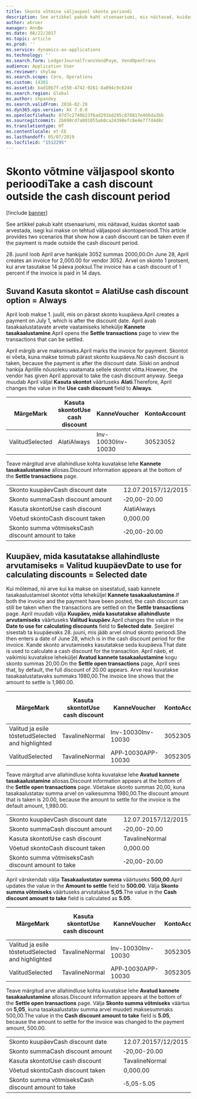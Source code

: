 ```yaml
---
title: Skonto võtmine väljaspool skonto perioodi
description: See artikkel pakub kaht stsenaariumi, mis näitavad, kuidas skontot saab arvestada, isegi kui makse on tehtud väljaspool skontoperioodi.
author: abruer
manager: AnnBe
ms.date: 08/22/2017
ms.topic: article
ms.prod: ''
ms.service: dynamics-ax-applications
ms.technology: ''
ms.search.form: LedgerJournalTransVendPaym, VendOpenTrans
audience: Application User
ms.reviewer: shylaw
ms.search.scope: Core, Operations
ms.custom: 14301
ms.assetid: bad10b7f-e550-4742-9261-8a094c9c624d
ms.search.region: Global
ms.author: shpandey
ms.search.validFrom: 2016-02-28
ms.dyn365.ops.version: AX 7.0.0
ms.openlocfilehash: 07d7c2740b23f6ad291bd295c878817e466da3bb
ms.sourcegitcommit: 2b890cd7a801055ab0ca24398efc8e4e777d4d8c
ms.translationtype: HT
ms.contentlocale: et-EE
ms.lasthandoff: 05/07/2019
ms.locfileid: "1512295"
---
```

# <a name="take-a-cash-discount-outside-the-cash-discount-period"></a><span data-ttu-id="ea684-103">Skonto võtmine väljaspool skonto perioodi</span><span class="sxs-lookup"><span data-stu-id="ea684-103">Take a cash discount outside the cash discount period</span></span>

[!include [banner](../includes/banner.md)]

<span data-ttu-id="ea684-104">See artikkel pakub kaht stsenaariumi, mis näitavad, kuidas skontot saab arvestada, isegi kui makse on tehtud väljaspool skontoperioodi.</span><span class="sxs-lookup"><span data-stu-id="ea684-104">This article provides two scenarios that show how a cash discount can be taken even if the payment is made outside the cash discount period.</span></span>

<span data-ttu-id="ea684-105">28. juunil loob April arve hankijale 3052 summas 2000,00.</span><span class="sxs-lookup"><span data-stu-id="ea684-105">On June 28, April creates an invoice for 2,000.00 for vendor 3052.</span></span> <span data-ttu-id="ea684-106">Arvel on skonto 1 protsent, kui arve tasutakse 14 päeva jooksul.</span><span class="sxs-lookup"><span data-stu-id="ea684-106">The invoice has a cash discount of 1 percent if the invoice is paid in 14 days.</span></span>

## <a name="use-cash-discount-option--always"></a><span data-ttu-id="ea684-107">Suvand Kasuta skontot = Alati</span><span class="sxs-lookup"><span data-stu-id="ea684-107">Use cash discount option = Always</span></span>
<span data-ttu-id="ea684-108">April loob makse 1. juulil, mis on pärast skonto kuupäeva.</span><span class="sxs-lookup"><span data-stu-id="ea684-108">April creates a payment on July 1, which is after the discount date.</span></span> <span data-ttu-id="ea684-109">April avab tasakaalustatavate arvete vaatamiseks lehekülje **Kannete tasakaalustamine**.</span><span class="sxs-lookup"><span data-stu-id="ea684-109">April opens the **Settle transactions** page to view the transactions that can be settled.</span></span> 

<span data-ttu-id="ea684-110">April märgib arve maksmiseks.</span><span class="sxs-lookup"><span data-stu-id="ea684-110">April marks the invoice for payment.</span></span> <span data-ttu-id="ea684-111">Skontot ei võeta, kuna makse toimub pärast skonto kuupäeva.</span><span class="sxs-lookup"><span data-stu-id="ea684-111">No cash discount is taken, because the payment is after the discount date.</span></span> <span data-ttu-id="ea684-112">Siiski on andnud hankija Aprilile nõusoleku vaatamata sellele skontot võtta.</span><span class="sxs-lookup"><span data-stu-id="ea684-112">However, the vendor has given April approval to take the cash discount anyway.</span></span> <span data-ttu-id="ea684-113">Seega muudab April väljal **Kasuta skontot** väärtuseks **Alati**.</span><span class="sxs-lookup"><span data-stu-id="ea684-113">Therefore, April changes the value in the **Use cash discount** field to **Always**.</span></span>

| <span data-ttu-id="ea684-114">Märge</span><span class="sxs-lookup"><span data-stu-id="ea684-114">Mark</span></span>     | <span data-ttu-id="ea684-115">Kasuta skontot</span><span class="sxs-lookup"><span data-stu-id="ea684-115">Use cash discount</span></span> | <span data-ttu-id="ea684-116">Kanne</span><span class="sxs-lookup"><span data-stu-id="ea684-116">Voucher</span></span>   | <span data-ttu-id="ea684-117">Konto</span><span class="sxs-lookup"><span data-stu-id="ea684-117">Account</span></span> | <span data-ttu-id="ea684-118">Skonto kuupäev</span><span class="sxs-lookup"><span data-stu-id="ea684-118">Cash discount date</span></span> | <span data-ttu-id="ea684-119">Tähtaeg</span><span class="sxs-lookup"><span data-stu-id="ea684-119">Due date</span></span>  | <span data-ttu-id="ea684-120">Arve</span><span class="sxs-lookup"><span data-stu-id="ea684-120">Invoice</span></span> | <span data-ttu-id="ea684-121">Summa kandevaluutas</span><span class="sxs-lookup"><span data-stu-id="ea684-121">Amount in transaction currency</span></span> | <span data-ttu-id="ea684-122">Valuuta</span><span class="sxs-lookup"><span data-stu-id="ea684-122">Currency</span></span> | <span data-ttu-id="ea684-123">Tasakaalustatav summa</span><span class="sxs-lookup"><span data-stu-id="ea684-123">Amount to settle</span></span> |
|----------|-------------------|-----------|---------|--------------------|-----------|---------|--------------------------------|----------|------------------|
| <span data-ttu-id="ea684-124">Valitud</span><span class="sxs-lookup"><span data-stu-id="ea684-124">Selected</span></span> | <span data-ttu-id="ea684-125">Alati</span><span class="sxs-lookup"><span data-stu-id="ea684-125">Always</span></span>            | <span data-ttu-id="ea684-126">Inv-10030</span><span class="sxs-lookup"><span data-stu-id="ea684-126">Inv-10030</span></span> | <span data-ttu-id="ea684-127">3052</span><span class="sxs-lookup"><span data-stu-id="ea684-127">3052</span></span>    | <span data-ttu-id="ea684-128">28.06.2015</span><span class="sxs-lookup"><span data-stu-id="ea684-128">6/28/2015</span></span>          | <span data-ttu-id="ea684-129">12.07.2015</span><span class="sxs-lookup"><span data-stu-id="ea684-129">7/12/2015</span></span> | <span data-ttu-id="ea684-130">10030</span><span class="sxs-lookup"><span data-stu-id="ea684-130">10030</span></span>   | <span data-ttu-id="ea684-131">‑2000,00</span><span class="sxs-lookup"><span data-stu-id="ea684-131">-2,000.00</span></span>                      | <span data-ttu-id="ea684-132">USA dollar</span><span class="sxs-lookup"><span data-stu-id="ea684-132">USD</span></span>      | <span data-ttu-id="ea684-133">‑1980,00</span><span class="sxs-lookup"><span data-stu-id="ea684-133">-1,980.00</span></span>        |

<span data-ttu-id="ea684-134">Teave märgitud arve allahindluse kohta kuvatakse lehe **Kannete tasakaalustamine** allosas.</span><span class="sxs-lookup"><span data-stu-id="ea684-134">Discount information appears at the bottom of the **Settle transactions** page.</span></span>

|                              |           |
|------------------------------|-----------|
| <span data-ttu-id="ea684-135">Skonto kuupäev</span><span class="sxs-lookup"><span data-stu-id="ea684-135">Cash discount date</span></span>           | <span data-ttu-id="ea684-136">12.07.2015</span><span class="sxs-lookup"><span data-stu-id="ea684-136">7/12/2015</span></span> |
| <span data-ttu-id="ea684-137">Skonto summa</span><span class="sxs-lookup"><span data-stu-id="ea684-137">Cash discount amount</span></span>         | <span data-ttu-id="ea684-138">‑20,00</span><span class="sxs-lookup"><span data-stu-id="ea684-138">-20.00</span></span>    |
| <span data-ttu-id="ea684-139">Kasuta skontot</span><span class="sxs-lookup"><span data-stu-id="ea684-139">Use cash discount</span></span>            | <span data-ttu-id="ea684-140">Alati</span><span class="sxs-lookup"><span data-stu-id="ea684-140">Always</span></span>    |
| <span data-ttu-id="ea684-141">Võetud skonto</span><span class="sxs-lookup"><span data-stu-id="ea684-141">Cash discount taken</span></span>          | <span data-ttu-id="ea684-142">0,00</span><span class="sxs-lookup"><span data-stu-id="ea684-142">0.00</span></span>      |
| <span data-ttu-id="ea684-143">Skonto summa võtmiseks</span><span class="sxs-lookup"><span data-stu-id="ea684-143">Cash discount amount to take</span></span> | <span data-ttu-id="ea684-144">‑20,00</span><span class="sxs-lookup"><span data-stu-id="ea684-144">-20.00</span></span>    |

## <a name="date-to-use-for-calculating-discounts--selected-date"></a><span data-ttu-id="ea684-145">Kuupäev, mida kasutatakse allahindluste arvutamiseks = Valitud kuupäev</span><span class="sxs-lookup"><span data-stu-id="ea684-145">Date to use for calculating discounts = Selected date</span></span>
<span data-ttu-id="ea684-146">Kui mõlemad, nii arve kui ka makse on sisestatud, saab kannete tasakaalustamisel skontot võtta leheküljel **Kannete tasakaalustamine**.</span><span class="sxs-lookup"><span data-stu-id="ea684-146">If both the invoice and the payment have been posted, the cash discount can still be taken when the transactions are settled on the **Settle transactions** page.</span></span> <span data-ttu-id="ea684-147">April muudab välja **Kuupäev, mida kasutatakse allahindluste arvutamiseks** väärtuseks **Valitud kuupäev**.</span><span class="sxs-lookup"><span data-stu-id="ea684-147">April changes the value in the **Date to use for calculating discounts** field to **Selected date**.</span></span> <span data-ttu-id="ea684-148">Seejärel sisestab ta kuupäevaks 28. juuni, mis jääb arvel olnud skonto perioodi.</span><span class="sxs-lookup"><span data-stu-id="ea684-148">She then enters a date of June 28, which is in the cash discount period for the invoice.</span></span> <span data-ttu-id="ea684-149">Kande skonto arvutamiseks kasutatakse seda kuupäeva.</span><span class="sxs-lookup"><span data-stu-id="ea684-149">That date is used to calculate a cash discount for the transaction.</span></span> <span data-ttu-id="ea684-150">April näeb, et vaikimisi kuvatakse leheküljel **Avatud kannete tasakaalustamine** kogu skonto summas 20,00.</span><span class="sxs-lookup"><span data-stu-id="ea684-150">On the **Settle open transactions** page, April sees that, by default, the full discount of 20.00 appears.</span></span> <span data-ttu-id="ea684-151">Arve real kuvatakse tasakaalustatavaks summaks 1980,00.</span><span class="sxs-lookup"><span data-stu-id="ea684-151">The invoice line shows that the amount to settle is 1,980.00.</span></span>

| <span data-ttu-id="ea684-152">Märge</span><span class="sxs-lookup"><span data-stu-id="ea684-152">Mark</span></span>                     | <span data-ttu-id="ea684-153">Kasuta skontot</span><span class="sxs-lookup"><span data-stu-id="ea684-153">Use cash discount</span></span> | <span data-ttu-id="ea684-154">Kanne</span><span class="sxs-lookup"><span data-stu-id="ea684-154">Voucher</span></span>   | <span data-ttu-id="ea684-155">Konto</span><span class="sxs-lookup"><span data-stu-id="ea684-155">Account</span></span> | <span data-ttu-id="ea684-156">Skonto kuupäev</span><span class="sxs-lookup"><span data-stu-id="ea684-156">Cash discount date</span></span> | <span data-ttu-id="ea684-157">Tähtaeg</span><span class="sxs-lookup"><span data-stu-id="ea684-157">Due date</span></span>  | <span data-ttu-id="ea684-158">Arve</span><span class="sxs-lookup"><span data-stu-id="ea684-158">Invoice</span></span> | <span data-ttu-id="ea684-159">Summa kandevaluutas</span><span class="sxs-lookup"><span data-stu-id="ea684-159">Amount in transaction currency</span></span> | <span data-ttu-id="ea684-160">Valuuta</span><span class="sxs-lookup"><span data-stu-id="ea684-160">Currency</span></span> | <span data-ttu-id="ea684-161">Tasakaalustatav summa</span><span class="sxs-lookup"><span data-stu-id="ea684-161">Amount to settle</span></span> |
|--------------------------|-------------------|-----------|---------|--------------------|-----------|---------|--------------------------------|----------|------------------|
| <span data-ttu-id="ea684-162">Valitud ja esile tõstetud</span><span class="sxs-lookup"><span data-stu-id="ea684-162">Selected and highlighted</span></span> | <span data-ttu-id="ea684-163">Tavaline</span><span class="sxs-lookup"><span data-stu-id="ea684-163">Normal</span></span>            | <span data-ttu-id="ea684-164">Inv-10030</span><span class="sxs-lookup"><span data-stu-id="ea684-164">Inv-10030</span></span> | <span data-ttu-id="ea684-165">3052</span><span class="sxs-lookup"><span data-stu-id="ea684-165">3052</span></span>    | <span data-ttu-id="ea684-166">28.06.2015</span><span class="sxs-lookup"><span data-stu-id="ea684-166">6/28/2015</span></span>          | <span data-ttu-id="ea684-167">12.07.2015</span><span class="sxs-lookup"><span data-stu-id="ea684-167">7/12/2015</span></span> | <span data-ttu-id="ea684-168">10030</span><span class="sxs-lookup"><span data-stu-id="ea684-168">10030</span></span>   | <span data-ttu-id="ea684-169">‑2000,00</span><span class="sxs-lookup"><span data-stu-id="ea684-169">-2,000.00</span></span>                      | <span data-ttu-id="ea684-170">USA dollar</span><span class="sxs-lookup"><span data-stu-id="ea684-170">USD</span></span>      | <span data-ttu-id="ea684-171">‑1980,00</span><span class="sxs-lookup"><span data-stu-id="ea684-171">-1,980.00</span></span>        |
| <span data-ttu-id="ea684-172">Valitud</span><span class="sxs-lookup"><span data-stu-id="ea684-172">Selected</span></span>                 | <span data-ttu-id="ea684-173">Tavaline</span><span class="sxs-lookup"><span data-stu-id="ea684-173">Normal</span></span>            | <span data-ttu-id="ea684-174">APP‑10030</span><span class="sxs-lookup"><span data-stu-id="ea684-174">APP-10030</span></span> | <span data-ttu-id="ea684-175">3052</span><span class="sxs-lookup"><span data-stu-id="ea684-175">3052</span></span>    | <span data-ttu-id="ea684-176">15.07.2015</span><span class="sxs-lookup"><span data-stu-id="ea684-176">7/15/2015</span></span>          | <span data-ttu-id="ea684-177">15.07.2015</span><span class="sxs-lookup"><span data-stu-id="ea684-177">7/15/2015</span></span> |         | <span data-ttu-id="ea684-178">500,00</span><span class="sxs-lookup"><span data-stu-id="ea684-178">500.00</span></span>                         | <span data-ttu-id="ea684-179">USA dollar</span><span class="sxs-lookup"><span data-stu-id="ea684-179">USD</span></span>      | <span data-ttu-id="ea684-180">500,00</span><span class="sxs-lookup"><span data-stu-id="ea684-180">500.00</span></span>           |

<span data-ttu-id="ea684-181">Teave märgitud arve allahindluse kohta kuvatakse lehe **Avatud kannete tasakaalustamine** allosas.</span><span class="sxs-lookup"><span data-stu-id="ea684-181">Discount information appears at the bottom of the **Settle open transactions** page.</span></span> <span data-ttu-id="ea684-182">Võetakse skonto summas 20,00, kuna tasakaalustatav summa arvel on vaikesumma 1980,00.</span><span class="sxs-lookup"><span data-stu-id="ea684-182">The discount amount that is taken is 20.00, because the amount to settle for the invoice is the default amount, 1,980.00.</span></span>

|                              |           |
|------------------------------|-----------|
| <span data-ttu-id="ea684-183">Skonto kuupäev</span><span class="sxs-lookup"><span data-stu-id="ea684-183">Cash discount date</span></span>           | <span data-ttu-id="ea684-184">12.07.2015</span><span class="sxs-lookup"><span data-stu-id="ea684-184">7/12/2015</span></span> |
| <span data-ttu-id="ea684-185">Skonto summa</span><span class="sxs-lookup"><span data-stu-id="ea684-185">Cash discount amount</span></span>         | <span data-ttu-id="ea684-186">‑20,00</span><span class="sxs-lookup"><span data-stu-id="ea684-186">-20.00</span></span>    |
| <span data-ttu-id="ea684-187">Kasuta skontot</span><span class="sxs-lookup"><span data-stu-id="ea684-187">Use cash discount</span></span>            | <span data-ttu-id="ea684-188">Tavaline</span><span class="sxs-lookup"><span data-stu-id="ea684-188">Normal</span></span>    |
| <span data-ttu-id="ea684-189">Võetud skonto</span><span class="sxs-lookup"><span data-stu-id="ea684-189">Cash discount taken</span></span>          | <span data-ttu-id="ea684-190">0,00</span><span class="sxs-lookup"><span data-stu-id="ea684-190">0.00</span></span>      |
| <span data-ttu-id="ea684-191">Skonto summa võtmiseks</span><span class="sxs-lookup"><span data-stu-id="ea684-191">Cash discount amount to take</span></span> | <span data-ttu-id="ea684-192">‑20,00</span><span class="sxs-lookup"><span data-stu-id="ea684-192">-20.00</span></span>    |

<span data-ttu-id="ea684-193">April värskendab välja **Tasakaalustatav summa** väärtuseks **500,00**.</span><span class="sxs-lookup"><span data-stu-id="ea684-193">April updates the value in the **Amount to settle** field to **500.00**.</span></span> <span data-ttu-id="ea684-194">Välja **Skonto summa võtmiseks** väärtuseks arvutatakse **5,05**.</span><span class="sxs-lookup"><span data-stu-id="ea684-194">The value in the **Cash discount amount to take** field is calculated as **5.05**.</span></span>

| <span data-ttu-id="ea684-195">Märge</span><span class="sxs-lookup"><span data-stu-id="ea684-195">Mark</span></span>                     | <span data-ttu-id="ea684-196">Kasuta skontot</span><span class="sxs-lookup"><span data-stu-id="ea684-196">Use cash discount</span></span> | <span data-ttu-id="ea684-197">Kanne</span><span class="sxs-lookup"><span data-stu-id="ea684-197">Voucher</span></span>   | <span data-ttu-id="ea684-198">Konto</span><span class="sxs-lookup"><span data-stu-id="ea684-198">Account</span></span> | <span data-ttu-id="ea684-199">Kuupäev</span><span class="sxs-lookup"><span data-stu-id="ea684-199">Date</span></span>      | <span data-ttu-id="ea684-200">Tähtaeg</span><span class="sxs-lookup"><span data-stu-id="ea684-200">Due date</span></span>  | <span data-ttu-id="ea684-201">Arve</span><span class="sxs-lookup"><span data-stu-id="ea684-201">Invoice</span></span> | <span data-ttu-id="ea684-202">Summa kandevaluutas</span><span class="sxs-lookup"><span data-stu-id="ea684-202">Amount in transaction currency</span></span> | <span data-ttu-id="ea684-203">Valuuta</span><span class="sxs-lookup"><span data-stu-id="ea684-203">Currency</span></span> | <span data-ttu-id="ea684-204">Tasakaalustatav summa</span><span class="sxs-lookup"><span data-stu-id="ea684-204">Amount to settle</span></span> |
|--------------------------|-------------------|-----------|---------|-----------|-----------|---------|--------------------------------|----------|------------------|
| <span data-ttu-id="ea684-205">Valitud ja esile tõstetud</span><span class="sxs-lookup"><span data-stu-id="ea684-205">Selected and highlighted</span></span> | <span data-ttu-id="ea684-206">Tavaline</span><span class="sxs-lookup"><span data-stu-id="ea684-206">Normal</span></span>            | <span data-ttu-id="ea684-207">Inv-10030</span><span class="sxs-lookup"><span data-stu-id="ea684-207">Inv-10030</span></span> | <span data-ttu-id="ea684-208">3052</span><span class="sxs-lookup"><span data-stu-id="ea684-208">3052</span></span>    | <span data-ttu-id="ea684-209">28.06.2015</span><span class="sxs-lookup"><span data-stu-id="ea684-209">6/28/2015</span></span> | <span data-ttu-id="ea684-210">12.07.2015</span><span class="sxs-lookup"><span data-stu-id="ea684-210">7/12/2015</span></span> | <span data-ttu-id="ea684-211">10030</span><span class="sxs-lookup"><span data-stu-id="ea684-211">10030</span></span>   | <span data-ttu-id="ea684-212">2000,00</span><span class="sxs-lookup"><span data-stu-id="ea684-212">2,000.00</span></span>                       | <span data-ttu-id="ea684-213">USA dollar</span><span class="sxs-lookup"><span data-stu-id="ea684-213">USD</span></span>      | <span data-ttu-id="ea684-214">‑500,00</span><span class="sxs-lookup"><span data-stu-id="ea684-214">-500.00</span></span>          |
| <span data-ttu-id="ea684-215">Valitud</span><span class="sxs-lookup"><span data-stu-id="ea684-215">Selected</span></span>                 | <span data-ttu-id="ea684-216">Tavaline</span><span class="sxs-lookup"><span data-stu-id="ea684-216">Normal</span></span>            | <span data-ttu-id="ea684-217">APP‑10030</span><span class="sxs-lookup"><span data-stu-id="ea684-217">APP-10030</span></span> | <span data-ttu-id="ea684-218">3052</span><span class="sxs-lookup"><span data-stu-id="ea684-218">3052</span></span>    | <span data-ttu-id="ea684-219">15.07.2015</span><span class="sxs-lookup"><span data-stu-id="ea684-219">7/15/2015</span></span> | <span data-ttu-id="ea684-220">15.07.2015</span><span class="sxs-lookup"><span data-stu-id="ea684-220">7/15/2015</span></span> |         | <span data-ttu-id="ea684-221">500,00</span><span class="sxs-lookup"><span data-stu-id="ea684-221">500.00</span></span>                         | <span data-ttu-id="ea684-222">USA dollar</span><span class="sxs-lookup"><span data-stu-id="ea684-222">USD</span></span>      | <span data-ttu-id="ea684-223">500,00</span><span class="sxs-lookup"><span data-stu-id="ea684-223">500.00</span></span>           |

<span data-ttu-id="ea684-224">Teave märgitud arve allahindluse kohta kuvatakse lehe **Avatud kannete tasakaalustamine** allosas.</span><span class="sxs-lookup"><span data-stu-id="ea684-224">Discount information appears at the bottom of the **Settle open transactions** page.</span></span> <span data-ttu-id="ea684-225">Välja **Skonto summa võtmiseks** väärtus on **5,05**, kuna tasakaalustatav summa arvel muudeti maksesummaks 500,00.</span><span class="sxs-lookup"><span data-stu-id="ea684-225">The value in the **Cash discount amount to take** field is **5.05**, because the amount to settle for the invoice was changed to the payment amount, 500.00.</span></span>

|                              |           |
|------------------------------|-----------|
| <span data-ttu-id="ea684-226">Skonto kuupäev</span><span class="sxs-lookup"><span data-stu-id="ea684-226">Cash discount date</span></span>           | <span data-ttu-id="ea684-227">12.07.2015</span><span class="sxs-lookup"><span data-stu-id="ea684-227">7/12/2015</span></span> |
| <span data-ttu-id="ea684-228">Skonto summa</span><span class="sxs-lookup"><span data-stu-id="ea684-228">Cash discount amount</span></span>         | <span data-ttu-id="ea684-229">‑20,00</span><span class="sxs-lookup"><span data-stu-id="ea684-229">-20.00</span></span>    |
| <span data-ttu-id="ea684-230">Kasuta skontot</span><span class="sxs-lookup"><span data-stu-id="ea684-230">Use cash discount</span></span>            | <span data-ttu-id="ea684-231">Tavaline</span><span class="sxs-lookup"><span data-stu-id="ea684-231">Normal</span></span>    |
| <span data-ttu-id="ea684-232">Võetud skonto</span><span class="sxs-lookup"><span data-stu-id="ea684-232">Cash discount taken</span></span>          | <span data-ttu-id="ea684-233">0,00</span><span class="sxs-lookup"><span data-stu-id="ea684-233">0.00</span></span>      |
| <span data-ttu-id="ea684-234">Skonto summa võtmiseks</span><span class="sxs-lookup"><span data-stu-id="ea684-234">Cash discount amount to take</span></span> | <span data-ttu-id="ea684-235">‑5,05</span><span class="sxs-lookup"><span data-stu-id="ea684-235">-5.05</span></span>     |





